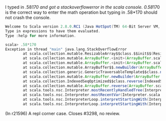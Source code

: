 I typed in .58*170 and got a stackoverflowerror in the scala console. 0.58*170 is the correct way to enter the math operation but typing in .58*170 should not crash the console.

```scala
Welcome to Scala version 2.8.0.RC1 (Java HotSpot(TM) 64-Bit Server VM, Java 1.6.0_17).
Type in expressions to have them evaluated.
Type :help for more information.

scala> .58*170
Exception in thread "main" java.lang.StackOverflowError
        at scala.collection.mutable.ResizableArray$$class.$$init$$(ResizableArray.scala:34)
        at scala.collection.mutable.ArrayBuffer.<init>(ArrayBuffer.scala:44)
        at scala.collection.mutable.ArrayBuffer.<init>(ArrayBuffer.scala:56)
        at scala.collection.mutable.ArrayBuffer$$.newBuilder(ArrayBuffer.scala:186)
        at scala.collection.generic.GenericTraversableTemplate$$class.newBuilder(GenericTraversableTemplate.scala:60)
        at scala.collection.mutable.ArrayBuffer.newBuilder(ArrayBuffer.scala:44)
        at scala.collection.IndexedSeqOptimized$$class.reverse(IndexedSeqOptimized.scala:223)
        at scala.collection.mutable.ArrayBuffer.reverse(ArrayBuffer.scala:44)
        at scala.tools.nsc.Interpreter.mostRecentlyHandledTree(Interpreter.scala:242)
        at scala.tools.nsc.Interpreter.mostRecentVar(Interpreter.scala:1044)
        at scala.tools.nsc.InterpreterLoop.interpretStartingWith(InterpreterLoop.scala:531)
        at scala.tools.nsc.InterpreterLoop.interpretStartingWith(InterpreterLoop.scala:531)
```
(In r21596) A repl corner case.  Closes #3298, no review.
